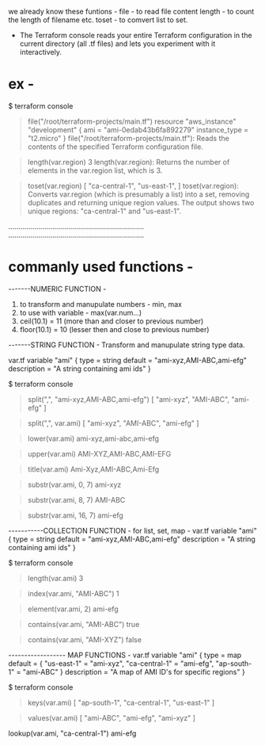 we already know these funtions - 
file - to read file content
length - to count the length of filename etc.
toset - to comvert list to set.

- The Terraform console reads your entire Terraform configuration in the current directory (all .tf files) and lets you experiment with it interactively.

# ex - 

$ terraform console
> file("/root/terraform-projects/main.tf")
resource "aws_instance" "development" {
    ami           = "ami-0edab43b6fa892279"
    instance_type = "t2.micro"
}
file("/root/terraform-projects/main.tf"): Reads the contents of the specified Terraform configuration file.


> length(var.region)
3
length(var.region): Returns the number of elements in the var.region list, which is 3.


> toset(var.region)
[
    "ca-central-1",
    "us-east-1",
]
toset(var.region): Converts var.region (which is presumably a list) into a set, removing duplicates and returning unique region values. The output shows two unique regions: "ca-central-1" and "us-east-1".

....................................................................
....................................................................
# commanly used functions - 

-------NUMERIC FUNCTION - 
1. to transform and manupulate numbers - min, max
2. to use with variable - max(var.num...)
3. ceil(10.1) = 11 (more than and closer to previous number)
4. floor(10.1) = 10 (lesser then and close to previous number)

-------STRING FUNCTION - 
Transform and manupulate string type data. 

var.tf
variable "ami" {
    type        = string
    default     = "ami-xyz,AMI-ABC,ami-efg"
    description = "A string containing ami ids"
}

$ terraform console

> split(",", "ami-xyz,AMI-ABC,ami-efg")
[ "ami-xyz", "AMI-ABC", "ami-efg" ]

> split(",", var.ami)
[ "ami-xyz", "AMI-ABC", "ami-efg" ]

> lower(var.ami)
ami-xyz,ami-abc,ami-efg

> upper(var.ami)
AMI-XYZ,AMI-ABC,AMI-EFG

> title(var.ami)
Ami-Xyz,AMI-ABC,Ami-Efg

> substr(var.ami, 0, 7)
ami-xyz

> substr(var.ami, 8, 7)
AMI-ABC

> substr(var.ami, 16, 7)
ami-efg


-----------COLLECTION FUNCTION - 
for list, set, map -
var.tf
variable "ami" {
    type        = string
    default     = "ami-xyz,AMI-ABC,ami-efg"
    description = "A string containing ami ids"
}

$ terraform console

> length(var.ami)
3

> index(var.ami, "AMI-ABC")
1

> element(var.ami, 2)
ami-efg

> contains(var.ami, "AMI-ABC")
true

> contains(var.ami, "AMI-XYZ")
false


------------------ MAP FUNCTIONS - 
var.tf
variable "ami" {
    type = map
    default = {
        "us-east-1"    = "ami-xyz",
        "ca-central-1" = "ami-efg",
        "ap-south-1"   = "ami-ABC"
    }
    description = "A map of AMI ID's for specific regions"
}

$ terraform console

> keys(var.ami)
[
    "ap-south-1",
    "ca-central-1",
    "us-east-1"
]

> values(var.ami)
[
    "ami-ABC",
    "ami-efg",
    "ami-xyz"
]

lookup(var.ami, "ca-central-1")
ami-efg

